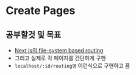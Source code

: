 # Create Pages

## 공부할것 및 목표

- [Next.js의 file-system based routing](https://nextjs.org/docs/routing/introduction)
- 그리고 실제로 각 페이지를 간단하게 구현
- `localhost/:id/routing명` 이런식으로 구현하고 픔
